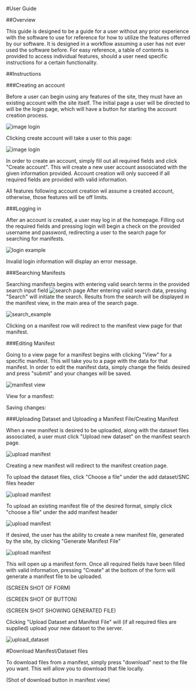 #User Guide 

##Overview

This guide is designed to be a guide for a user without any prior experience with the software to use for reference for how to utilize
the features offerred by our software. It is designed in a workflow assuming a user has not ever used the software before. For easy 
reference, a table of contents is provided to access individual features, should a user need specific instructions for a certain 
functionality. 

##Instructions

###Creating an account

Before a user can begin using any features of the site, they must have an existing account with the site itself. The initial page a
user will be directed to will be the login page, which will have a button for starting the account creation process.

![image login](/UserDocImages/acct_creation_button.PNG)
    
Clicking create account will take a user to this page:
    
![image login](/UserDocImages/acct_creation_form.PNG)
    
In order to create an account, simply fill out all required fields and click "Create account". This will create a new user account 
assosciated with the given information provided. Account creation will only succeed if all required fields are provided
with valid information. 

All features following account creation wil assume a created account, otherwise, those features will be off limits.
    
###Logging in

After an account is created, a user may log in at the homepage. Filling out the required fields and pressing login will begin a check
on the provided username and password, redirecting a user to the search page for searching for manifests. 
    
![login example](/UserDocImages/login_example.PNG)
    
Invalid login information will display an error message.
    
###Searching Manifests

Searching manifests begins with entering valid search terms in the provided search input field
    ![search page](/UserDocImages/search_page.PNG)
After entering valid search data, pressing "Search" will initiate the search. Results from the search will be displayed in the 
manifest view, in the main area of the search page. 
    
![search_example](/UserDocImages/search_example.PNG)
    
Clicking on a manifest row will redirect to the manifest view page for that manifest. 
    
###Editing Manifest

Going to a view page for a manifest begins with clicking "View" for a specific manifest. This will take you to a page with the data for that manifest. In order to edit the manifest data, simply change the fields desired and press "submit" and your changes will be saved. 

![manifest view](/UserDocImages/view_manifest.PNG)

View for a manifest:

Saving changes: 

    
###Uploading Dataset and Uploading a Manifest File/Creating Manifest

When a new manifest is desired to be uploaded, along with the dataset files assosciated, a user must click "Upload new dataset" on the 
manifest search page. 

![upload manifest](/UserDocImages/upload_button.PNG)
    
Creating a new manifest will redirect to the manifest creation page. 
    
To upload the dataset files, click "Choose a file" under the add dataset/SNC files header
    
![upload manifest](/UserDocImages/upload_datasetfiles.PNG)

To upload an existing manifest file of the desired format, simply click "choose a file" under the add manifest header
    
![upload manifest](/UserDocImages/upload_manifest.PNG)
    
If desired, the user has the ability to create a new manifest file, generated by the site, by clicking "Generate Manifest File" 
    
![upload manifest](/UserDocImages/generate_manifest.PNG)
    
This will open up a manifest form. Once all required fields have been filled with valid information, pressing "Create" 
at the bottom of the form will generate a manifest file to be uploaded.
    
(SCREEN SHOT OF FORM)

(SCREEN SHOT OF BUTTON)
    
(SCREEN SHOT SHOWING GENERATED FILE)

Clicking "Upload Dataset and Manifest File" will (if all required files are supplied) upload your new dataset to the server. 

![upload_dataset](/UserDocImages/upload_complete.PNG)
   
#Download Manifest/Dataset files

To download files from a manifest, simply press "download" next to the file you want. This will allow you to download that file locally.

(Shot of download button in manifest view)
 
    
    
